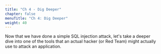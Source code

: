 ```yaml
---
title: "Ch 4 - Dig Deeper"
chapter: false
menuTitle: "Ch 4: Dig Deeper"
weight: 40
---
```


Now that we have done a simple SQL injection attack, let's take a deeper dive into one of the tools that an actual hacker (or Red Team) might actually use to attack an application.